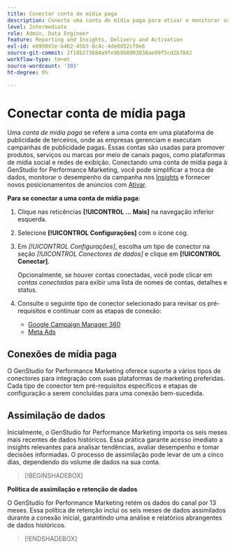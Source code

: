 ```yaml
---
title: Conectar conta de mídia paga
description: Conecte uma conta de mídia paga para ativar e monitorar seus anúncios e mídia com o Adobe GenStudio for Performance Marketing.
level: Intermediate
role: Admin, Data Engineer
feature: Reporting and Insights, Delivery and Activation
exl-id: e699041e-b462-45b3-8c4c-4de0d52cf0e6
source-git-commit: 2f18b273684a9fe9b9b8903838ae09f5cd2b7842
workflow-type: tm+mt
source-wordcount: '303'
ht-degree: 0%

---
```


# Conectar conta de mídia paga

Uma _conta de mídia paga_ se refere a uma conta em uma plataforma de publicidade de terceiros, onde as empresas gerenciam e executam campanhas de publicidade pagas. Essas contas são usadas para promover produtos, serviços ou marcas por meio de canais pagos, como plataformas de mídia social e redes de exibição. Conectando uma conta de mídia paga à GenStudio for Performance Marketing, você pode simplificar a troca de dados, monitorar o desempenho da campanha nos [Insights](/help/user-guide/insights/overview.md) e fornecer novos posicionamentos de anúncios com [Ativar](/help/user-guide/activation/overview.md).

**Para se conectar a uma conta de mídia paga**:

1. Clique nas reticências **[!UICONTROL ... Mais]** na navegação inferior esquerda.

1. Selecione **[!UICONTROL Configurações]** com o ícone cog.

1. Em _[!UICONTROL Configurações]_, escolha um tipo de conector na seção _[!UICONTROL Conectores de dados]_ e clique em **[!UICONTROL Conectar]**.

   Opcionalmente, se houver contas conectadas, você pode clicar em _contas conectadas_ para exibir uma lista de nomes de contas, detalhes e status.

1. Consulte o seguinte tipo de conector selecionado para revisar os pré-requisitos e continuar com as etapas de conexão:

   - [Google Campaign Manager 360](google-cm360.md)
   - [Meta Ads](meta-ads.md)

## Conexões de mídia paga

O GenStudio for Performance Marketing oferece suporte a vários tipos de conectores para integração com suas plataformas de marketing preferidas. Cada tipo de conector tem pré-requisitos específicos e etapas de configuração a serem concluídas para uma conexão bem-sucedida.

## Assimilação de dados

Inicialmente, o GenStudio for Performance Marketing importa os seis meses mais recentes de dados históricos. Essa prática garante acesso imediato a insights relevantes para analisar tendências, avaliar desempenho e tomar decisões informadas. O processo de assimilação pode levar de um a cinco dias, dependendo do volume de dados na sua conta.

>[!BEGINSHADEBOX]

**Política de assimilação e retenção de dados**

O GenStudio for Performance Marketing retém os dados do canal por 13 meses. Essa política de retenção inclui os seis meses de dados assimilados durante a conexão inicial, garantindo uma análise e relatórios abrangentes de dados históricos.

>[!ENDSHADEBOX]
